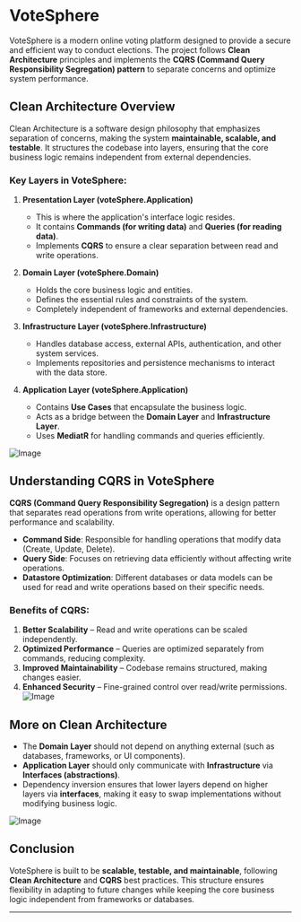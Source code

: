 # VoteSphere

VoteSphere is a modern online voting platform designed to provide a secure and efficient way to conduct elections. The project follows **Clean Architecture** principles and implements the **CQRS (Command Query Responsibility Segregation) pattern** to separate concerns and optimize system performance.

## Clean Architecture Overview

Clean Architecture is a software design philosophy that emphasizes separation of concerns, making the system **maintainable, scalable, and testable**. It structures the codebase into layers, ensuring that the core business logic remains independent from external dependencies.

### Key Layers in VoteSphere:

1. **Presentation Layer (voteSphere.Application)**

   - This is where the application's interface logic resides.
   - It contains **Commands (for writing data)** and **Queries (for reading data)**.
   - Implements **CQRS** to ensure a clear separation between read and write operations.

2. **Domain Layer (voteSphere.Domain)**

   - Holds the core business logic and entities.
   - Defines the essential rules and constraints of the system.
   - Completely independent of frameworks and external dependencies.

3. **Infrastructure Layer (voteSphere.Infrastructure)**

   - Handles database access, external APIs, authentication, and other system services.
   - Implements repositories and persistence mechanisms to interact with the data store.

4. **Application Layer (voteSphere.Application)**
   - Contains **Use Cases** that encapsulate the business logic.
   - Acts as a bridge between the **Domain Layer** and **Infrastructure Layer**.
   - Uses **MediatR** for handling commands and queries efficiently.

![Image](https://github.com/user-attachments/assets/61a1b9c8-4a4a-4275-9ed2-f3f557d55b0c)

## Understanding CQRS in VoteSphere

**CQRS (Command Query Responsibility Segregation)** is a design pattern that separates read operations from write operations, allowing for better performance and scalability.

- **Command Side**: Responsible for handling operations that modify data (Create, Update, Delete).
- **Query Side**: Focuses on retrieving data efficiently without affecting write operations.
- **Datastore Optimization**: Different databases or data models can be used for read and write operations based on their specific needs.

### Benefits of CQRS:

1. **Better Scalability** – Read and write operations can be scaled independently.
2. **Optimized Performance** – Queries are optimized separately from commands, reducing complexity.
3. **Improved Maintainability** – Codebase remains structured, making changes easier.
4. **Enhanced Security** – Fine-grained control over read/write permissions.
   ![Image](https://github.com/user-attachments/assets/299b041f-c09e-476e-bf90-00018d7a55d9)

## More on Clean Architecture

- The **Domain Layer** should not depend on anything external (such as databases, frameworks, or UI components).
- **Application Layer** should only communicate with **Infrastructure** via **Interfaces (abstractions)**.
- Dependency inversion ensures that lower layers depend on higher layers via **interfaces**, making it easy to swap implementations without modifying business logic.

![Image](https://github.com/user-attachments/assets/d3e38bf3-18d7-4e30-a901-fff5f4d7f4b6)

## Conclusion

VoteSphere is built to be **scalable, testable, and maintainable**, following **Clean Architecture** and **CQRS** best practices. This structure ensures flexibility in adapting to future changes while keeping the core business logic independent from frameworks or databases.

---

